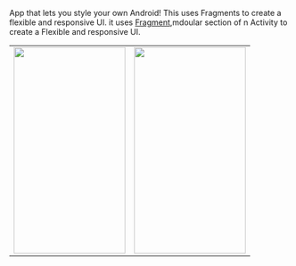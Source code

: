 App that lets you style your own Android! This uses Fragments to create a flexible and responsive UI.
it uses <a href="https://developer.android.com/guide/fragments">Fragment</a>,mdoular section of n Activity to create a Flexible and responsive UI.
<!-- ![Customize android](https://user-images.githubusercontent.com/76480203/139519241-43ce84fb-14b6-479a-9cc9-a0a7661f498f.jpg) -->
<!-- ![Customize android](https://user-images.githubusercontent.com/76480203/139519249-3ed50300-e0ba-443f-a9cf-01ed4f54d10b.jpg) -->
<table>
   <tr>
<td><img src = "https://user-images.githubusercontent.com/76480203/139519241-43ce84fb-14b6-479a-9cc9-a0a7661f498f.jpg" height = "370" width="200"></td>
<td><img src = "https://user-images.githubusercontent.com/76480203/139519249-3ed50300-e0ba-443f-a9cf-01ed4f54d10b.jpg" height = "370" width="200"></td>
<!-- <td><img src = "https://user-images.githubusercontent.com/56159740/138890328-45a10130-a164-4188-9409-8ca6a8ea1ffd.gif" height = "370" width="200"></td> -->
  </tr>
</table>  
